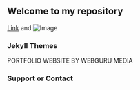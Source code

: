 ## Welcome to my repository

[Link](https://accounts.google.com/SignOutOptions?hl=en&continue=https://www.google.com%3Fhl%3Den-US) and ![Image](src)


### Jekyll Themes

PORTFOLIO WEBSITE BY WEBGURU MEDIA

### Support or Contact
